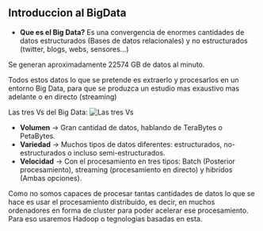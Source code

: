 ## Introduccion al BigData

- **Que es el Big Data?**
Es una convergencia de enormes cantidades de datos estructurados (Bases de datos relacionales) y no estructurados (twitter, blogs, webs, sensores...)

Se generan aproximadamente 22574 GB de datos al minuto.

Todos estos datos lo que se pretende es extraerlo y procesarlos en un entorno Big Data, para que se produzca un estudio mas exaustivo mas adelante o en directo (streaming)

Las tres Vs del Big Data:
![Las tres Vs](https://www.whishworks.com/hs-fs/hubfs/Blog/The-3Vs-of-big-data.png?t=1532764549415&width=618&name=The-3Vs-of-big-data.png)

- **Volumen** -> Gran cantidad de datos, hablando de TeraBytes o PetaBytes.
- **Variedad** -> Muchos tipos de datos diferentes: estructurados, no-estructurados o incluso semi-estructurados.
- **Velocidad** -> Con el procesamiento en tres tipos: Batch (Posterior procesamiento), streaming (procesamiento en directo) y hibridos (Ambas opciones).

Como no somos capaces de procesar tantas cantidades de datos lo que se hace es usar el procesamiento distribuido, es decir, en muchos ordenadores en forma de cluster
para poder acelerar ese procesamiento. Para eso usaremos Hadoop o tegnologias basadas en esta.